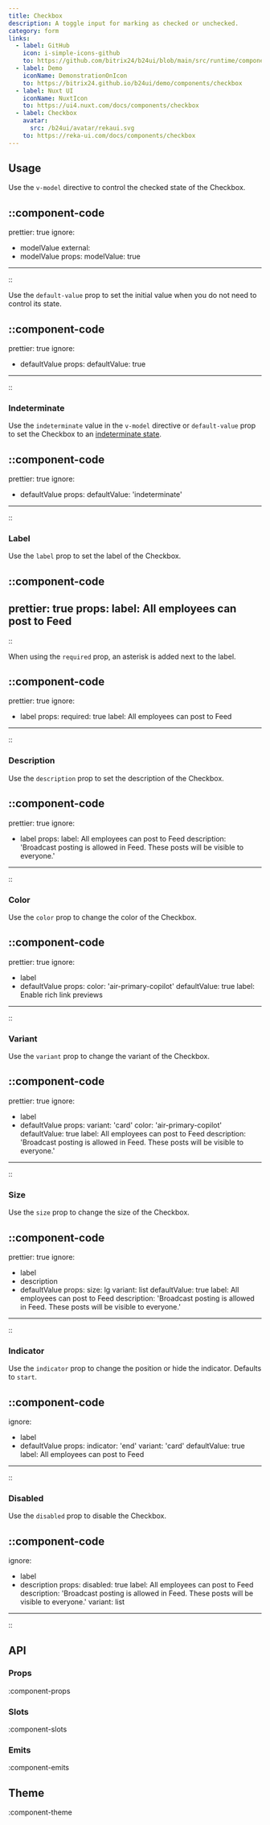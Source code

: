 ```yaml
---
title: Checkbox
description: A toggle input for marking as checked or unchecked.
category: form
links:
  - label: GitHub
    icon: i-simple-icons-github
    to: https://github.com/bitrix24/b24ui/blob/main/src/runtime/components/Checkbox
  - label: Demo
    iconName: DemonstrationOnIcon
    to: https://bitrix24.github.io/b24ui/demo/components/checkbox
  - label: Nuxt UI
    iconName: NuxtIcon
    to: https://ui4.nuxt.com/docs/components/checkbox
  - label: Checkbox
    avatar:
      src: /b24ui/avatar/rekaui.svg
    to: https://reka-ui.com/docs/components/checkbox
---
```


## Usage

Use the `v-model` directive to control the checked state of the Checkbox.

::component-code
---
prettier: true
ignore:
  - modelValue
external:
  - modelValue
props:
  modelValue: true
---
::

Use the `default-value` prop to set the initial value when you do not need to control its state.

::component-code
---
prettier: true
ignore:
  - defaultValue
props:
  defaultValue: true
---
::

### Indeterminate

Use the `indeterminate` value in the `v-model` directive or `default-value` prop to set the Checkbox to an [indeterminate state](https://developer.mozilla.org/en-US/docs/Web/HTML/Element/input/checkbox#indeterminate_state_checkboxes).

::component-code
---
prettier: true
ignore:
  - defaultValue
props:
  defaultValue: 'indeterminate'
---
::

### Label

Use the `label` prop to set the label of the Checkbox.

::component-code
---
prettier: true
props:
  label: All employees can post to Feed
---
::

When using the `required` prop, an asterisk is added next to the label.

::component-code
---
prettier: true
ignore:
  - label
props:
  required: true
  label: All employees can post to Feed
---
::

### Description

Use the `description` prop to set the description of the Checkbox.

::component-code
---
prettier: true
ignore:
  - label
props:
  label: All employees can post to Feed
  description: 'Broadcast posting is allowed in Feed. These posts will be visible to everyone.'
---
::

### Color

Use the `color` prop to change the color of the Checkbox.

::component-code
---
prettier: true
ignore:
  - label
  - defaultValue
props:
  color: 'air-primary-copilot'
  defaultValue: true
  label: Enable rich link previews
---
::

### Variant

Use the `variant` prop to change the variant of the Checkbox.

::component-code
---
prettier: true
ignore:
  - label
  - defaultValue
props:
  variant: 'card'
  color: 'air-primary-copilot'
  defaultValue: true
  label: All employees can post to Feed
  description: 'Broadcast posting is allowed in Feed. These posts will be visible to everyone.'
---
::

### Size

Use the `size` prop to change the size of the Checkbox.

::component-code
---
prettier: true
ignore:
  - label
  - description
  - defaultValue
props:
  size: lg
  variant: list
  defaultValue: true
  label: All employees can post to Feed
  description: 'Broadcast posting is allowed in Feed. These posts will be visible to everyone.'
---
::

### Indicator

Use the `indicator` prop to change the position or hide the indicator. Defaults to `start`.

::component-code
---
ignore:
  - label
  - defaultValue
props:
  indicator: 'end'
  variant: 'card'
  defaultValue: true
  label: All employees can post to Feed
---
::

### Disabled

Use the `disabled` prop to disable the Checkbox.

::component-code
---
ignore:
  - label
  - description
props:
  disabled: true
  label: All employees can post to Feed
  description: 'Broadcast posting is allowed in Feed. These posts will be visible to everyone.'
  variant: list
---
::

## API

### Props

:component-props

### Slots

:component-slots

### Emits

:component-emits

## Theme

:component-theme
